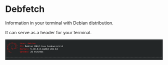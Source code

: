 # Debfetch

Information in your terminal with Debian distribution.

It can serve as a header for your terminal.

![debfetcg](.github/images/debfetch.png)
